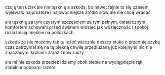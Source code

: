 czuję ten ucisk
ale nie tęsknię
a szkoda, bo nawet fajnie to się czasem wylewało
najprostsze i najowocniejsze źródło słów
ale nie chcę wracać

ale tęsknię
za tym czystym szczęściem
za tym pełnym, ostatecznym komfortem
schowani przed światem
widzieć jak wdzięczność i spokój rozluźniają mięśnie na policzkach

szkoda że nie możemy tak tu leżeć wiecznie
deszcz stuka o przednią szybę
czas zatrzymał się na tę piękną chwilę
przedłużaną już kolejnymi nic nie znaczącymi krokami
zaraz znów ruszy

ale mi nie szkoda
przecież idziemy obok siebie
na wyciągnięcie ręki
stabilnie podparci
razem